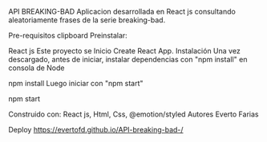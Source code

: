 API BREAKING-BAD
Aplicacion desarrollada en React js consultando aleatoriamente frases de la serie breaking-bad.

Pre-requisitos clipboard
Preinstalar:

React js
Este proyecto se Inicio Create React App.
Instalación
Una vez descargado, antes de iniciar, instalar dependencias con "npm install" en consola de Node

npm install Luego iniciar con "npm start"

npm start

Construido con:
React js, Html, Css, @emotion/styled
Autores
Everto Farias

Deploy
https://evertofd.github.io/API-breaking-bad-/
